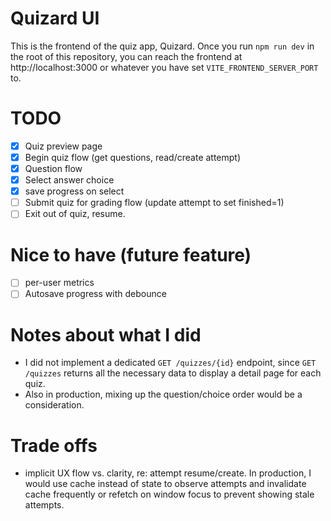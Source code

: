 # Quizard UI

This is the frontend of the quiz app, Quizard. Once you run `npm run dev` in the root of this repository, you can reach the frontend at http://localhost:3000 or whatever you have set `VITE_FRONTEND_SERVER_PORT` to.

# TODO

- [x] Quiz preview page
- [x] Begin quiz flow (get questions, read/create attempt)
- [x] Question flow
- [x] Select answer choice
- [x] save progress on select
- [ ] Submit quiz for grading flow (update attempt to set finished=1)
- [ ] Exit out of quiz, resume.

# Nice to have (future feature)

- [ ] per-user metrics
- [ ] Autosave progress with debounce

# Notes about what I did

- I did not implement a dedicated `GET /quizzes/{id}` endpoint, since `GET /quizzes` returns all the necessary data to display a detail page for each quiz.
- Also in production, mixing up the question/choice order would be a consideration.

# Trade offs

- implicit UX flow vs. clarity, re: attempt resume/create. In production, I would use cache instead of state to observe attempts and invalidate cache frequently or refetch on window focus to prevent showing stale attempts.

